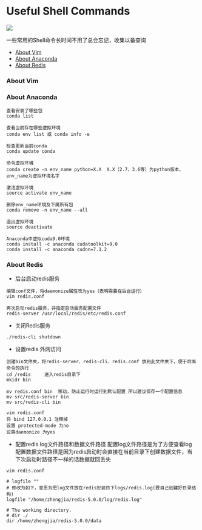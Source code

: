 # Useful Shell Commands
[![](https://img.shields.io/badge/update-anytime-success.svg)](https://github.com/jia-zh/Useful-Shell-Commands)
  
一些常用的Shell命令长时间不用了总会忘记，收集以备查询

- [About Vim](#about-vim)
- [About Anaconda](#about-anaconda)
- [About Redis](#about-redis)


### About Vim

### About Anaconda
```shell
查看安装了哪些包
conda list

查看当前存在哪些虚拟环境
conda env list 或 conda info -e

检查更新当前conda
conda update conda

命令虚拟环境
conda create -n env_name python=X.X  X.X（2.7、3.6等）为python版本、env_name为虚拟环境名字

激活虚拟环境
source activate env_name

删除env_name环境及下属所有包
conda remove -n env_name --all

退出虚拟环境
source deactivate

Anaconda中虚拟cuda9.0环境
conda install -c anaconda cudatoolkit=9.0
conda install -c anaconda cudnn=7.1.2
```


### About Redis
- 后台启动redis服务
```shell
编辑conf文件，将daemonize属性改为yes（表明需要在后台运行）
vim redis.conf

再次启动redis服务，并指定启动服务配置文件
redis-server /usr/local/redis/etc/redis.conf
```

- 关闭Redis服务
```shell
./redis-cli shutdown
```

- 设置redis 外网访问
```shell
创建bin文件夹，将redis-server、redis-cli、redis.conf 放到此文件夹下，便于后面命令的执行
cd /redis     进入redis目录下
mkidr bin 

mv redis.conf bin  移动，防止运行时运行到默认配置 所以建议保存一个配置信息
mv src/redis-server bin
mv src/redis-cli bin

vim redis.conf
将 bind 127.0.0.1 注释掉 
设置 protected-mode 为no 
设置daemonize 为yes 
```

- 配置redis log文件路径和数据文件路径
配置log文件路径是为了方便查看log
配置数据文件路径是因为redis启动时会直接在当前目录下创建数据文件，当下次启动时路径不一样的话数据就回丢失
```shell
vim redis.conf

# logfile ""
# 修改为如下，意思为把log文件放在redis安装目下logs/redis.log(要自己创建好目录结构)
logfile "/home/zhengjia/redis-5.0.0/log/redis.log"

# The working directory.
# dir ./
dir /home/zhengjia/redis-5.0.0/data
```
